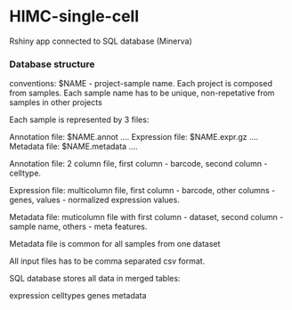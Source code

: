 # HIMC-single-cell
Rshiny app connected to SQL database (Minerva)

### Database structure

conventions: $NAME - project-sample name. Each project is composed from samples. Each sample name has to be unique, non-repetative from samples in other projects

Each sample is represented by 3 files:

Annotation file: $NAME.annot ....
Expression file: $NAME.expr.gz ....
Metadata file: $NAME.metadata ....

Annotation file: 2 column file, first column - barcode, second column - celltype.

Expression file: multicolumn file, first column - barcode, other columns - genes, values - normalized expression values.

Metadata file: muticolumn file with first column - dataset, second column - sample name, others - meta features.

Metadata file is common for all samples from one dataset

All input files has to be comma separated csv format.


SQL database stores all data in merged tables:

expression
celltypes
genes
metadata

